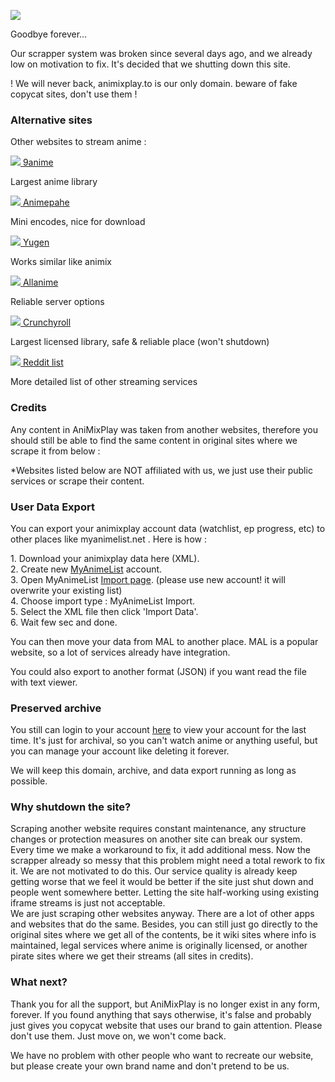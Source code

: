 ![](https://animixplay.to/assets/logo.png)

Goodbye forever...

Our scrapper system was broken since several days ago, and we already low on motivation to fix. It's decided that we shutting down this site.  

! We will never back, animixplay.to is our only domain. beware of fake copycat sites, don't use them !

### Alternative sites

Other websites to stream anime :

 [![](https://cdn.animixplay.to/s/fav/9ani.png) 9anime](https://9anime.me/)

Largest anime library

 [![](https://cdn.animixplay.to/s/fav/pahe.png) Animepahe](https://animepahe.ru/)

Mini encodes, nice for download

 [![](https://cdn.animixplay.to/s/fav/yugen.png) Yugen](https://yugen.to/)

Works similar like animix

 [![](https://cdn.animixplay.to/s/fav/allani.png) Allanime](https://allanime.site/)

Reliable server options

 [![](https://cdn.animixplay.to/s/fav/cr.png) Crunchyroll](https://crunchyroll.com/)

Largest licensed library, safe & reliable place (won't shutdown)

 [![](https://cdn.animixplay.to/s/fav/reddit.png) Reddit list](https://www.reddit.com/r/StreamingAnime/comments/wcn0rt/top_streaming_services_to_watch_anime/)

More detailed list of other streaming services

  

### Credits

Any content in AniMixPlay was taken from another websites, therefore you should still be able to find the same content in original sites where we scrape it from below :

\*Websites listed below are NOT affiliated with us, we just use their public services or scrape their content.

### User Data Export

You can export your animixplay account data (watchlist, ep progress, etc) to other places like myanimelist.net . Here is how :  

1\. Download your animixplay data here (XML).  
2\. Create new [MyAnimeList](https://myanimelist.net/register.php) account.  
3\. Open MyAnimeList [Import page](https://myanimelist.net/import.php). (please use new account! it will overwrite your existing list)  
4\. Choose import type : MyAnimeList Import.  
5\. Select the XML file then click 'Import Data'.  
6\. Wait few sec and done.  

You can then move your data from MAL to another place. MAL is a popular website, so a lot of services already have integration.

You could also export to another format (JSON) if you want read the file with text viewer.

### Preserved archive

You still can login to your account [here](https://animixplay.to/user/recover) to view your account for the last time. It's just for archival, so you can't watch anime or anything useful, but you can manage your account like deleting it forever.

We will keep this domain, archive, and data export running as long as possible.

### Why shutdown the site?

Scraping another website requires constant maintenance, any structure changes or protection measures on another site can break our system. Every time we make a workaround to fix, it add additional mess. Now the scrapper already so messy that this problem might need a total rework to fix it. We are not motivated to do this. Our service quality is already keep getting worse that we feel it would be better if the site just shut down and people went somewhere better. Letting the site half-working using existing iframe streams is just not acceptable.  
We are just scraping other websites anyway. There are a lot of other apps and websites that do the same. Besides, you can still just go directly to the original sites where we get all of the contents, be it wiki sites where info is maintained, legal services where anime is originally licensed, or another pirate sites where we get their streams (all sites in credits).

### What next?

Thank you for all the support, but AniMixPlay is no longer exist in any form, forever. If you found anything that says otherwise, it's false and probably just gives you copycat website that uses our brand to gain attention. Please don't use them. Just move on, we won't come back.

We have no problem with other people who want to recreate our website, but please create your own brand name and don't pretend to be us.